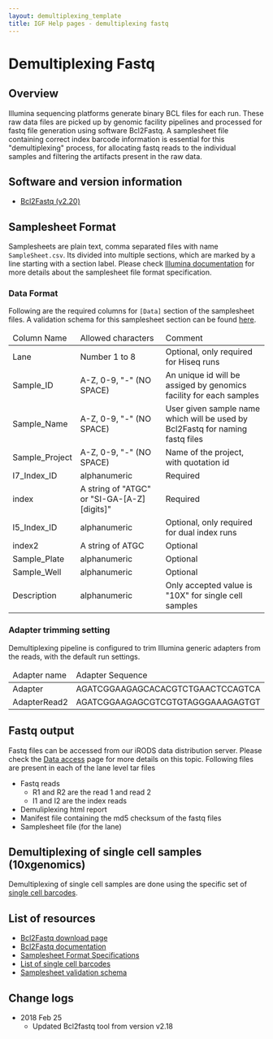 ```yaml
---
layout: demultiplexing_template
title: IGF Help pages - demultiplexing fastq
---
```

 
# Demultiplexing Fastq

## Overview

Illumina sequencing platforms generate binary BCL files for each run. These raw data files are picked up by genomic facility pipelines and processed for fastq file generation using software Bcl2Fastq. A samplesheet file containing correct index barcode information is essential for this "demultiplexing" process, for allocating fastq reads to the individual samples and filtering the artifacts present in the raw data.

## Software and version information

* [Bcl2Fastq (v2.20)](https://support.illumina.com/sequencing/sequencing_software/bcl2fastq-conversion-software/downloads.html)

## Samplesheet Format

Samplesheets are plain text, comma separated files with name `SampleSheet.csv`. Its divided into multiple sections, which are marked by a line starting with a section label. Please check [Illumina documentation](https://www.illumina.com/content/dam/illumina-marketing/documents/products/technotes/sequencing-sheet-format-specifications-technical-note-970-2017-004.pdf) for more details about the samplesheet file format specification.

### Data Format

Following are the required columns for `[Data]` section of the samplesheet files. A validation schema for this samplesheet section can be found [here](https://github.com/imperial-genomics-facility/data-management-python/tree/master/data/validation_schema#samplesheet-validation).

<div class="table-responsive">
  <table class="table table-hover">
    <thead>
      <tr class="table-light">
        <td scope="col">Column Name</td>
        <td scope="col">Allowed characters</td>
        <td scope="col">Comment</td>
      </tr>
    </thead>
    <tbody>
      <tr>
        <td>Lane</td>
        <td>Number 1 to 8</td>
        <td>Optional, only required for Hiseq runs</td>
      </tr>
      <tr>
        <td>Sample_ID</td>
        <td>A-Z, 0-9, "-" (NO SPACE)</td>
        <td>An unique id will be assiged by genomics facility for each samples</td>
      </tr>
      <tr>
        <td>Sample_Name</td>
        <td>A-Z, 0-9, "-"   (NO SPACE)</td>
        <td>User given sample name which will be used by Bcl2Fastq for naming fastq files</td>
      </tr>
      <tr>
        <td>Sample_Project</td>
        <td>A-Z, 0-9, "-"   (NO SPACE)</td>
        <td>Name of the project, with quotation id</td>
      </tr>
      <tr>
        <td>I7_Index_ID</td>
        <td>alphanumeric</td>
        <td>Required</td>
      </tr>
      <tr>
        <td>index</td>
        <td>A string of "ATGC" or "SI-GA-[A-Z][digits]"</td>
        <td>Required</td>
      </tr>
      <tr>
        <td>I5_Index_ID</td>
        <td>alphanumeric</td>
        <td>Optional, only required for dual index runs</td>
      </tr>
      <tr>
        <td>index2</td>
        <td>A string of ATGC</td>
        <td>Optional</td>
      </tr>
      <tr>
        <td>Sample_Plate</td>
        <td>alphanumeric</td>
        <td>Optional</td>
      </tr>
      <tr>
        <td>Sample_Well</td>
        <td>alphanumeric</td>
        <td>Optional</td>
      </tr>
      <tr>
        <td>Description</td>
        <td>alphanumeric</td>
        <td>Only accepted value is "10X" for single cell samples</td>
      </tr>
    </tbody>
  </table>
</div>



### Adapter trimming setting

Demultiplexing pipeline is configured to trim Illumina generic adapters from the reads, with the default run settings.


<div class="table-responsive">
  <table class="table table-hover">
    <thead>
      <tr class="table-light">
        <td scope="col">Adapter name</td>
        <td scope="col">Adapter Sequence</td>
      </tr>
    </thead>
    <tbody>
      <tr>
        <td>Adapter</td>
        <td>AGATCGGAAGAGCACACGTCTGAACTCCAGTCA</td>
      </tr>
      <tr>
        <td>AdapterRead2</td>
        <td>AGATCGGAAGAGCGTCGTGTAGGGAAAGAGTGT</td>
      </tr>
       </tbody>
  </table>
</div>


## Fastq output

Fastq files can be accessed from our iRODS data distribution server. Please check the [Data access](data_access.html) page for more details on this topic. Following files are present in each of the lane level tar files

* Fastq reads
  - R1 and R2 are the read 1 and read 2
  - I1 and I2 are the index reads
* Demuliplexing html report
* Manifest file containing the md5 checksum of the fastq files
* Samplesheet file (for the lane)


## Demultiplexing of single cell samples (10xgenomics)

Demultiplexing of single cell samples are done using the specific set of [single cell barcodes](https://support.10xgenomics.com/single-cell-gene-expression/sequencing/doc/specifications-sample-index-sets-for-single-cell-3).

## List of resources

* [Bcl2Fastq download page](https://support.illumina.com/sequencing/sequencing_software/bcl2fastq-conversion-software/downloads.html)
* [Bcl2Fastq documentation](https://support.illumina.com/content/dam/illumina-support/documents/documentation/software_documentation/bcl2fastq/bcl2fastq2_guide_15051736_v2.pdf)
* [Samplesheet Format Specifications](https://www.illumina.com/content/dam/illumina-marketing/documents/products/technotes/sequencing-sheet-format-specifications-technical-note-970-2017-004.pdf)
* [List of single cell barcodes](https://support.10xgenomics.com/single-cell-gene-expression/sequencing/doc/specifications-sample-index-sets-for-single-cell-3)
* [Samplesheet validation schema](https://github.com/imperial-genomics-facility/data-management-python/tree/master/data/validation_schema#samplesheet-validation)

## Change logs

* 2018 Feb 25
  - Updated Bcl2fastq tool from version v2.18
